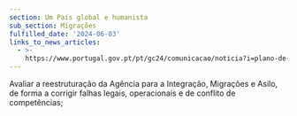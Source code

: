 ```yaml
---
section: Um País global e humanista
sub_section: Migrações
fulfilled_date: '2024-06-03'
links_to_news_articles:
  - >-
    https://www.portugal.gov.pt/pt/gc24/comunicacao/noticia?i=plano-de-acao-para-as-migracoes-conheca-as-principais-medidas
---
```


Avaliar a reestruturação da Agência para a Integração, Migrações e Asilo, de forma a corrigir falhas legais, operacionais e de conflito de competências;
